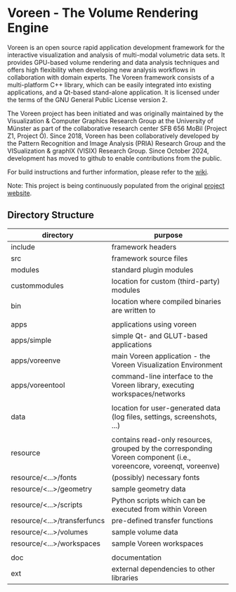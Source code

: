# Voreen - The Volume Rendering Engine

Voreen is an open source rapid application development framework for the interactive visualization 
and analysis of multi-modal volumetric data sets. It provides GPU-based volume rendering and data 
analysis techniques and offers high flexibility when developing new analysis workflows in 
collaboration with domain experts. The Voreen framework consists of a multi-platform C++ library, 
which can be easily integrated into existing applications, and a Qt-based stand-alone application. 
It is licensed under the terms of the GNU General Public License version 2.

The Voreen project has been initiated and was originally maintained by the Visualization & Computer 
Graphics Research Group at the University of Münster as part of the collaborative research center 
SFB 656 MoBil (Project Z1, Project Ö). Since 2018, Voreen has been collaboratively developed by the Pattern 
Recognition and Image Analysis (PRIA) Research Group and the VISualization & graphIX (VISIX) Research Group.
Since October 2024, development has moved to github to enable contributions from the public.

For build instructions and further information, please refer to the [wiki](https://github.com/voreen-project/voreen/wiki).

Note: This project is being continuously populated from the original [project website](http://voreen.uni-muenster.de).

## Directory Structure


| directory | purpose |
| --------- | ------- |
|include                         | framework headers |
|src                             | framework source files |
|modules                         | standard plugin modules |
|custommodules                   | location for custom (third-party) modules |
|bin                             | location where compiled binaries are written to |
| | |
|apps                            | applications using voreen |
|apps/simple                     | simple Qt- and GLUT-based applications |
|apps/voreenve                   | main Voreen application - the Voreen Visualization Environment |
|apps/voreentool                 | command-line interface to the Voreen library, executing workspaces/networks |
| | |
|data                            | location for user-generated data (log files, settings, screenshots, ...) |
| | |
|resource                        | contains read-only resources, grouped by the corresponding Voreen component (i.e., voreencore, voreenqt, voreenve) |
|resource/<...>/fonts            | (possibly) necessary fonts |
|resource/<...>/geometry         | sample geometry data |
|resource/<...>/scripts          | Python scripts which can be executed from within Voreen |
|resource/<...>/transferfuncs    | pre-defined transfer functions |
|resource/<...>/volumes          | sample volume data |
|resource/<...>/workspaces       | sample Voreen workspaces |
| | |
|doc                             | documentation |
|ext                             | external dependencies to other libraries |
